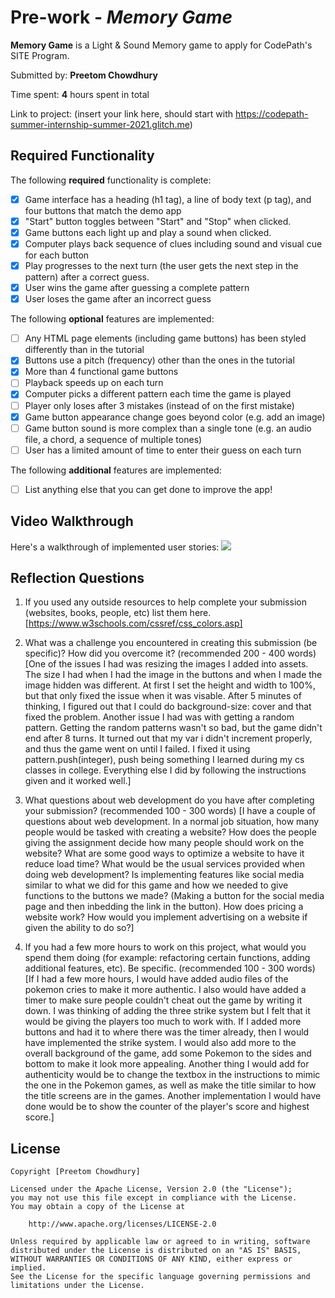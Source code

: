 # Pre-work - *Memory Game*

**Memory Game** is a Light & Sound Memory game to apply for CodePath's SITE Program. 

Submitted by: **Preetom Chowdhury**

Time spent: **4** hours spent in total

Link to project: (insert your link here, should start with https://codepath-summer-internship-summer-2021.glitch.me)

## Required Functionality

The following **required** functionality is complete:

* [X] Game interface has a heading (h1 tag), a line of body text (p tag), and four buttons that match the demo app
* [X] "Start" button toggles between "Start" and "Stop" when clicked. 
* [X] Game buttons each light up and play a sound when clicked. 
* [X] Computer plays back sequence of clues including sound and visual cue for each button
* [X] Play progresses to the next turn (the user gets the next step in the pattern) after a correct guess. 
* [X] User wins the game after guessing a complete pattern
* [X] User loses the game after an incorrect guess

The following **optional** features are implemented:

* [ ] Any HTML page elements (including game buttons) has been styled differently than in the tutorial
* [X] Buttons use a pitch (frequency) other than the ones in the tutorial
* [X] More than 4 functional game buttons
* [ ] Playback speeds up on each turn
* [X] Computer picks a different pattern each time the game is played
* [ ] Player only loses after 3 mistakes (instead of on the first mistake)
* [X] Game button appearance change goes beyond color (e.g. add an image)
* [ ] Game button sound is more complex than a single tone (e.g. an audio file, a chord, a sequence of multiple tones)
* [ ] User has a limited amount of time to enter their guess on each turn

The following **additional** features are implemented:

- [ ] List anything else that you can get done to improve the app!

## Video Walkthrough

Here's a walkthrough of implemented user stories:
![](http://g.recordit.co/Gqe8sqnAFu.gif)


## Reflection Questions
1. If you used any outside resources to help complete your submission (websites, books, people, etc) list them here. 
[https://www.w3schools.com/cssref/css_colors.asp]

2. What was a challenge you encountered in creating this submission (be specific)? How did you overcome it? (recommended 200 - 400 words) 
[One of the issues I had was resizing the images I added into assets. The size I had when I had the image in the buttons and when I made the image hidden was different. At first I set the height and width to 100%, but that only fixed the issue when it was visable. After 5 minutes of thinking, I figured out that I could do background-size: cover and that fixed the problem. Another issue I had was with getting a random pattern. Getting the random patterns wasn't so bad, but the game didn't end after 8 turns. It turned out that my var i didn't increment properly, and thus the game went on until I failed. I fixed it using pattern.push(integer), push being something I learned during my cs classes in college. Everything else I did by following the instructions given and it worked well.]

3. What questions about web development do you have after completing your submission? (recommended 100 - 300 words) 
[I have a couple of questions about web development. In a normal job situation, how many people would be tasked with creating a website? How does the people giving the assignment decide how many people should work on the website? What are some good ways to optimize a website to have it reduce load time? What would be the usual services provided when doing web development? Is implementing features like social media similar to what we did for this game and how we needed to give functions to the buttons we made? (Making a button for the social media page and then inbedding the link in the button). How does pricing a website work? How would you implement advertising on a website if given the ability to do so?]

4. If you had a few more hours to work on this project, what would you spend them doing (for example: refactoring certain functions, adding additional features, etc). Be specific. (recommended 100 - 300 words) 
[If I had a few more hours, I would have added audio files of the pokemon cries to make it more authentic. I also would have added a timer to make sure people couldn't cheat out the game by writing it down. I was thinking of adding the three strike system but I felt that it would be giving the players too much to work with. If I added more buttons and had it to where there was the timer already, then I would have implemented the strike system. I would also add more to the overall background of the game, add some Pokemon to the sides and bottom to make it look more appealing. Another thing I would add for authenticity would be to change the textbox in the instructions to mimic the one in the Pokemon games, as well as make the title similar to how the title screens are in the games. Another implementation I would have done would be to show the counter of the player's score and highest score.]



## License

    Copyright [Preetom Chowdhury]

    Licensed under the Apache License, Version 2.0 (the "License");
    you may not use this file except in compliance with the License.
    You may obtain a copy of the License at

        http://www.apache.org/licenses/LICENSE-2.0

    Unless required by applicable law or agreed to in writing, software
    distributed under the License is distributed on an "AS IS" BASIS,
    WITHOUT WARRANTIES OR CONDITIONS OF ANY KIND, either express or implied.
    See the License for the specific language governing permissions and
    limitations under the License.